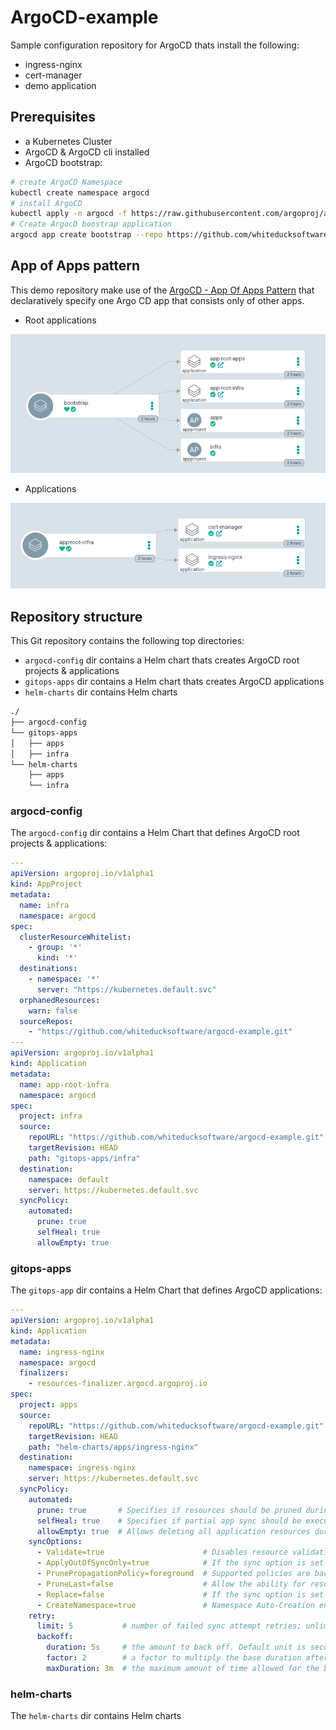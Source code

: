 # ArgoCD-example

Sample configuration repository for ArgoCD thats install the following:

- ingress-nginx
- cert-manager
- demo application

## Prerequisites

- a Kubernetes Cluster
- ArgoCD & ArgoCD cli installed
- ArgoCD bootstrap:

```bash
# create ArgoCD Namespace
kubectl create namespace argocd
# install ArgoCD
kubectl apply -n argocd -f https://raw.githubusercontent.com/argoproj/argo-cd/stable/manifests/install.yaml
# Create ArgocD boostrap application
argocd app create bootstrap --repo https://github.com/whiteducksoftware/argocd-example.git --path argocd-config --dest-server https://kubernetes.default.svc --dest-namespace argocd
```

## App of Apps pattern

This demo repository make use of the [ArgoCD - App Of Apps Pattern](https://argo-cd.readthedocs.io/en/stable/operator-manual/cluster-bootstrapping/#app-of-apps-pattern) that declaratively specify one Argo CD app that consists only of other apps.

- Root applications

![Root apps](./docs/root_apps.png)

- Applications

![App of Apps](./docs/app_of_apps.png)

## Repository structure

This Git repository contains the following top directories:

- `argocd-config` dir contains a Helm chart thats creates ArgoCD root projects & applications
- `gitops-apps` dir contains a Helm chart thats creates ArgoCD applications
- `helm-charts` dir contains Helm charts

```bash
./
├── argocd-config
└── gitops-apps
│   ├── apps
│   ├── infra
└── helm-charts
    ├── apps
    └── infra
```

### argocd-config

The `argocd-config` dir contains a Helm Chart that defines ArgoCD root projects & applications:

```yaml
---
apiVersion: argoproj.io/v1alpha1
kind: AppProject
metadata:
  name: infra
  namespace: argocd
spec:
  clusterResourceWhitelist:
    - group: '*'
      kind: '*'
  destinations:
    - namespace: '*'
      server: "https://kubernetes.default.svc"
  orphanedResources:
    warn: false
  sourceRepos:
    - "https://github.com/whiteducksoftware/argocd-example.git"
---
apiVersion: argoproj.io/v1alpha1
kind: Application
metadata:
  name: app-root-infra
  namespace: argocd
spec:
  project: infra
  source:
    repoURL: "https://github.com/whiteducksoftware/argocd-example.git"
    targetRevision: HEAD
    path: "gitops-apps/infra"
  destination:
    namespace: default
    server: https://kubernetes.default.svc
  syncPolicy:
    automated:
      prune: true
      selfHeal: true
      allowEmpty: true
```

### gitops-apps

The `gitops-app` dir contains a Helm Chart that defines ArgoCD applications:

```yml
---
apiVersion: argoproj.io/v1alpha1
kind: Application
metadata:
  name: ingress-nginx
  namespace: argocd
  finalizers:
    - resources-finalizer.argocd.argoproj.io
spec:
  project: apps
  source:
    repoURL: "https://github.com/whiteducksoftware/argocd-example.git"
    targetRevision: HEAD
    path: "helm-charts/apps/ingress-nginx"
  destination:
    namespace: ingress-nginx
    server: https://kubernetes.default.svc
  syncPolicy:
    automated:
      prune: true       # Specifies if resources should be pruned during auto-syncing ( false by default ).
      selfHeal: true    # Specifies if partial app sync should be executed when resources are changed only in target Kubernetes cluster and no git change detected ( false by default ). When disabled and resources are changed only in kubernetes, resources will be marked out of sync. If set, this will automatically heal all child-applications, even when they are temporarily marked as non-self-healing.
      allowEmpty: true  # Allows deleting all application resources during automatic syncing ( false by default ).
    syncOptions:
      - Validate=true                      # Disables resource validation (equivalent to 'kubectl apply --validate=false'). Default: true
      - ApplyOutOfSyncOnly=true            # If the sync option is set Argo CD will sync only out-of-sync resources. Default: false
      - PrunePropagationPolicy=foreground  # Supported policies are background, foreground and orphan. Default: foreground
      - PruneLast=false                    # Allow the ability for resource pruning to happen as a final, implicit wave of a sync operation. Default: false
      - Replace=false                      # If the sync option is set the Argo CD will use kubectl replace or kubectl create command to apply changes. Default: false
      - CreateNamespace=true               # Namespace Auto-Creation ensures that namespace specified as the application destination exists in the destination cluster. Default: false
    retry:
      limit: 5           # number of failed sync attempt retries; unlimited number of attempts if less than 0
      backoff:
        duration: 5s     # the amount to back off. Default unit is seconds, but could also be a duration (e.g. "2m", "1h")
        factor: 2        # a factor to multiply the base duration after each failed retry
        maxDuration: 3m  # the maximum amount of time allowed for the backoff strategy
```

### helm-charts

The `helm-charts` dir contains Helm charts
